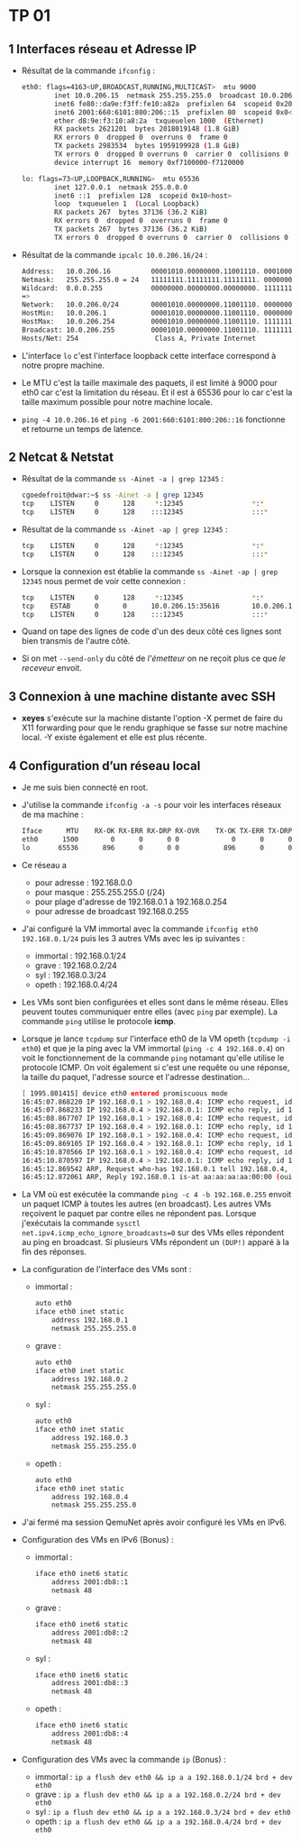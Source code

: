 # TP 01

## 1 Interfaces réseau et Adresse IP

- Résultat de la commande `ifconfig` :

  ```bash
  eth0: flags=4163<UP,BROADCAST,RUNNING,MULTICAST>  mtu 9000
          inet 10.0.206.15  netmask 255.255.255.0  broadcast 10.0.206.255
          inet6 fe80::da9e:f3ff:fe10:a82a  prefixlen 64  scopeid 0x20<link>
          inet6 2001:660:6101:800:206::15  prefixlen 80  scopeid 0x0<global>
          ether d8:9e:f3:10:a8:2a  txqueuelen 1000  (Ethernet)
          RX packets 2621201  bytes 2018019148 (1.8 GiB)
          RX errors 0  dropped 0  overruns 0  frame 0
          TX packets 2983534  bytes 1959199928 (1.8 GiB)
          TX errors 0  dropped 0 overruns 0  carrier 0  collisions 0
          device interrupt 16  memory 0xf7100000-f7120000

  lo: flags=73<UP,LOOPBACK,RUNNING>  mtu 65536
          inet 127.0.0.1  netmask 255.0.0.0
          inet6 ::1  prefixlen 128  scopeid 0x10<host>
          loop  txqueuelen 1  (Local Loopback)
          RX packets 267  bytes 37136 (36.2 KiB)
          RX errors 0  dropped 0  overruns 0  frame 0
          TX packets 267  bytes 37136 (36.2 KiB)
          TX errors 0  dropped 0 overruns 0  carrier 0  collisions 0
  ```

- Résultat de la commande `ipcalc 10.0.206.16/24` :

  ```bash
  Address:   10.0.206.16          00001010.00000000.11001110. 00010000
  Netmask:   255.255.255.0 = 24   11111111.11111111.11111111. 00000000
  Wildcard:  0.0.0.255            00000000.00000000.00000000. 11111111
  =>
  Network:   10.0.206.0/24        00001010.00000000.11001110. 00000000
  HostMin:   10.0.206.1           00001010.00000000.11001110. 00000001
  HostMax:   10.0.206.254         00001010.00000000.11001110. 11111110
  Broadcast: 10.0.206.255         00001010.00000000.11001110. 11111111
  Hosts/Net: 254                   Class A, Private Internet
  ```

- L'interface `lo` c'est l'interface loopback cette interface correspond à notre propre machine.

- Le MTU c'est la taille maximale des paquets, il est limité à 9000 pour eth0 car c'est la limitation du réseau. Et il est à 65536 pour lo car c'est la taille maximum possible pour notre machine locale.

- `ping -4 10.0.206.16` et `ping -6 2001:660:6101:800:206::16` fonctionne et retourne un temps de latence.

## 2 Netcat & Netstat

- Résultat de la commande `ss -Ainet -a | grep 12345` :

    ```bash
    cgoedefroit@dwar:~$ ss -Ainet -a | grep 12345
    tcp    LISTEN     0      128     *:12345                 *:*
    tcp    LISTEN     0      128    :::12345                 :::*
    ```

- Résultat de la commande `ss -Ainet -ap | grep 12345` :

  ```bash
  tcp    LISTEN     0      128     *:12345                 *:*                     users:(("nc",pid=21787,fd=4))
  tcp    LISTEN     0      128    :::12345                 :::*                     users:(("nc",pid=21787,fd=3))
  ```

- Lorsque la connexion est établie la commande `ss -Ainet -ap | grep 12345` nous permet de voir cette connexion :

  ```bash
  tcp    LISTEN     0      128     *:12345                 *:*
  tcp    ESTAB      0      0      10.0.206.15:35616        10.0.206.16:12345
  tcp    LISTEN     0      128    :::12345                 :::*
  ```

- Quand on tape des lignes de code d'un des deux côté ces lignes sont bien transmis de l'autre côté.

- Si on met `--send-only` du côté de *l'émetteur* on ne reçoit plus ce que *le receveur* envoit.

## 3 Connexion à une machine distante avec SSH

- **xeyes** s'exécute sur la machine distante l'option -X permet de faire du X11 forwarding pour que le rendu graphique se fasse sur notre machine local. -Y existe également et elle est plus récente.

## 4 Configuration d’un réseau local

- Je me suis bien connecté en root.

- J'utilise la commande `ifconfig -a -s` pour voir les interfaces réseaux de ma machine :

  ```bash
  Iface      MTU    RX-OK RX-ERR RX-DRP RX-OVR    TX-OK TX-ERR TX-DRP TX-OVR Flg
  eth0      1500        0      0      0 0             0      0      0      0 BM
  lo       65536      896      0      0 0           896      0      0      0 LRU
  ```

- Ce réseau a
  - pour adresse : 192.168.0.0
  - pour masque : 255.255.255.0 (/24)
  - pour plage d'adresse de 192.168.0.1 à 192.168.0.254
  - pour adresse de broadcast 192.168.0.255

- J'ai configuré la VM immortal avec la commande `ifconfig eth0 192.168.0.1/24` puis les 3 autres VMs avec les ip suivantes :
  - immortal : 192.168.0.1/24
  - grave : 192.168.0.2/24
  - syl : 192.168.0.3/24
  - opeth : 192.168.0.4/24

- Les VMs sont bien configurées et elles sont dans le même réseau. Elles peuvent toutes communiquer entre elles (avec `ping` par exemple). La commande `ping` utilise le protocole **icmp**.

- Lorsque je lance `tcpdump` sur l'interface eth0 de la VM opeth (`tcpdump -i eth0`) et que je la ping avec la VM immortal (`ping -c 4 192.168.0.4`) on voit le fonctionnement de la commande `ping` notamant qu'elle utilise le protocole ICMP. On voit également si c'est une requête ou une réponse, la taille du paquet, l'adresse source et l'adresse destination...

  ```bash
  [ 1995.801415] device eth0 entered promiscuous mode
  16:45:07.868220 IP 192.168.0.1 > 192.168.0.4: ICMP echo request, id 1363, seq 1, length 64
  16:45:07.868233 IP 192.168.0.4 > 192.168.0.1: ICMP echo reply, id 1363, seq 1, length 64
  16:45:08.867707 IP 192.168.0.1 > 192.168.0.4: ICMP echo request, id 1363, seq 2, length 64
  16:45:08.867737 IP 192.168.0.4 > 192.168.0.1: ICMP echo reply, id 1363, seq 2, length 64
  16:45:09.869076 IP 192.168.0.1 > 192.168.0.4: ICMP echo request, id 1363, seq 3, length 64
  16:45:09.869105 IP 192.168.0.4 > 192.168.0.1: ICMP echo reply, id 1363, seq 3, length 64
  16:45:10.870566 IP 192.168.0.1 > 192.168.0.4: ICMP echo request, id 1363, seq 4, length 64
  16:45:10.870597 IP 192.168.0.4 > 192.168.0.1: ICMP echo reply, id 1363, seq 4, length 64
  16:45:12.869542 ARP, Request who-has 192.168.0.1 tell 192.168.0.4, length 28
  16:45:12.872061 ARP, Reply 192.168.0.1 is-at aa:aa:aa:aa:00:00 (oui Unknown), length 46
  ```

- La VM où est exécutée la commande `ping -c 4 -b 192.168.0.255` envoit un paquet ICMP à toutes les autres (en broadcast). Les autres VMs reçoivent le paquet par contre elles ne répondent pas.
Lorsque j'exécutais la commande `sysctl net.ipv4.icmp_echo_ignore_broadcasts=0` sur des VMs elles répondent au ping en broadcast. Si plusieurs VMs répondent un `(DUP!)` apparé à la fin des réponses.

- La configuration de l'interface des VMs sont :
  - immortal :

    ```bash
    auto eth0
    iface eth0 inet static
        address 192.168.0.1
        netmask 255.255.255.0
    ```

  - grave :

    ```bash
    auto eth0
    iface eth0 inet static
        address 192.168.0.2
        netmask 255.255.255.0
    ```

  - syl :

    ```bash
    auto eth0
    iface eth0 inet static
        address 192.168.0.3
        netmask 255.255.255.0
    ```

  - opeth :

    ```bash
    auto eth0
    iface eth0 inet static
        address 192.168.0.4
        netmask 255.255.255.0
    ```

- J'ai fermé ma session QemuNet après avoir configuré les VMs en IPv6.

- Configuration des VMs en IPv6 (Bonus) :
  - immortal :

    ```bash
    iface eth0 inet6 static
        address 2001:db8::1
        netmask 48
    ```

  - grave :

    ```bash
    iface eth0 inet6 static
        address 2001:db8::2
        netmask 48
    ```

  - syl :

    ```bash
    iface eth0 inet6 static
        address 2001:db8::3
        netmask 48
    ```

  - opeth :

    ```bash
    iface eth0 inet6 static
        address 2001:db8::4
        netmask 48
    ```

- Configuration des VMs avec la commande `ip` (Bonus) :
  - immortal : `ip a flush dev eth0 && ip a a 192.168.0.1/24 brd + dev eth0`
  - grave : `ip a flush dev eth0 && ip a a 192.168.0.2/24 brd + dev eth0`
  - syl : `ip a flush dev eth0 && ip a a 192.168.0.3/24 brd + dev eth0`
  - opeth : `ip a flush dev eth0 && ip a a 192.168.0.4/24 brd + dev eth0`

